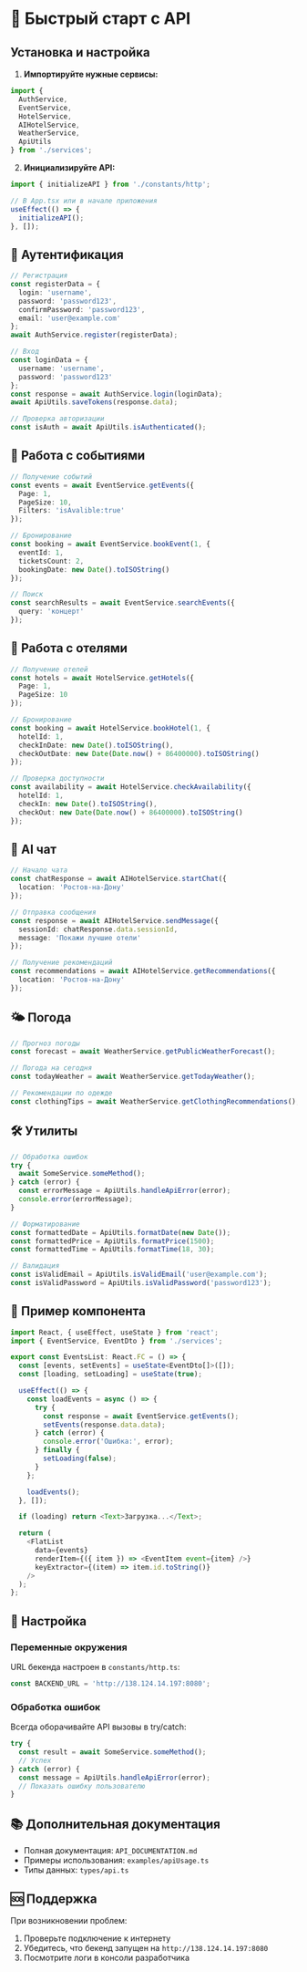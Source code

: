 # 🚀 Быстрый старт с API

## Установка и настройка

1. **Импортируйте нужные сервисы:**
```typescript
import { 
  AuthService, 
  EventService, 
  HotelService, 
  AIHotelService, 
  WeatherService,
  ApiUtils 
} from './services';
```

2. **Инициализируйте API:**
```typescript
import { initializeAPI } from './constants/http';

// В App.tsx или в начале приложения
useEffect(() => {
  initializeAPI();
}, []);
```

## 🔐 Аутентификация

```typescript
// Регистрация
const registerData = {
  login: 'username',
  password: 'password123',
  confirmPassword: 'password123',
  email: 'user@example.com'
};
await AuthService.register(registerData);

// Вход
const loginData = {
  username: 'username',
  password: 'password123'
};
const response = await AuthService.login(loginData);
await ApiUtils.saveTokens(response.data);

// Проверка авторизации
const isAuth = await ApiUtils.isAuthenticated();
```

## 🎉 Работа с событиями

```typescript
// Получение событий
const events = await EventService.getEvents({
  Page: 1,
  PageSize: 10,
  Filters: 'isAvalible:true'
});

// Бронирование
const booking = await EventService.bookEvent(1, {
  eventId: 1,
  ticketsCount: 2,
  bookingDate: new Date().toISOString()
});

// Поиск
const searchResults = await EventService.searchEvents({
  query: 'концерт'
});
```

## 🏨 Работа с отелями

```typescript
// Получение отелей
const hotels = await HotelService.getHotels({
  Page: 1,
  PageSize: 10
});

// Бронирование
const booking = await HotelService.bookHotel(1, {
  hotelId: 1,
  checkInDate: new Date().toISOString(),
  checkOutDate: new Date(Date.now() + 86400000).toISOString()
});

// Проверка доступности
const availability = await HotelService.checkAvailability({
  hotelId: 1,
  checkIn: new Date().toISOString(),
  checkOut: new Date(Date.now() + 86400000).toISOString()
});
```

## 🤖 AI чат

```typescript
// Начало чата
const chatResponse = await AIHotelService.startChat({
  location: 'Ростов-на-Дону'
});

// Отправка сообщения
const response = await AIHotelService.sendMessage({
  sessionId: chatResponse.data.sessionId,
  message: 'Покажи лучшие отели'
});

// Получение рекомендаций
const recommendations = await AIHotelService.getRecommendations({
  location: 'Ростов-на-Дону'
});
```

## 🌤️ Погода

```typescript
// Прогноз погоды
const forecast = await WeatherService.getPublicWeatherForecast();

// Погода на сегодня
const todayWeather = await WeatherService.getTodayWeather();

// Рекомендации по одежде
const clothingTips = await WeatherService.getClothingRecommendations();
```

## 🛠️ Утилиты

```typescript
// Обработка ошибок
try {
  await SomeService.someMethod();
} catch (error) {
  const errorMessage = ApiUtils.handleApiError(error);
  console.error(errorMessage);
}

// Форматирование
const formattedDate = ApiUtils.formatDate(new Date());
const formattedPrice = ApiUtils.formatPrice(1500);
const formattedTime = ApiUtils.formatTime(18, 30);

// Валидация
const isValidEmail = ApiUtils.isValidEmail('user@example.com');
const isValidPassword = ApiUtils.isValidPassword('password123');
```

## 📱 Пример компонента

```typescript
import React, { useEffect, useState } from 'react';
import { EventService, EventDto } from './services';

export const EventsList: React.FC = () => {
  const [events, setEvents] = useState<EventDto[]>([]);
  const [loading, setLoading] = useState(true);

  useEffect(() => {
    const loadEvents = async () => {
      try {
        const response = await EventService.getEvents();
        setEvents(response.data.data);
      } catch (error) {
        console.error('Ошибка:', error);
      } finally {
        setLoading(false);
      }
    };

    loadEvents();
  }, []);

  if (loading) return <Text>Загрузка...</Text>;

  return (
    <FlatList
      data={events}
      renderItem={({ item }) => <EventItem event={item} />}
      keyExtractor={(item) => item.id.toString()}
    />
  );
};
```

## 🔧 Настройка

### Переменные окружения

URL бекенда настроен в `constants/http.ts`:

```typescript
const BACKEND_URL = 'http://138.124.14.197:8080';
```

### Обработка ошибок

Всегда оборачивайте API вызовы в try/catch:

```typescript
try {
  const result = await SomeService.someMethod();
  // Успех
} catch (error) {
  const message = ApiUtils.handleApiError(error);
  // Показать ошибку пользователю
}
```

## 📚 Дополнительная документация

- Полная документация: `API_DOCUMENTATION.md`
- Примеры использования: `examples/apiUsage.ts`
- Типы данных: `types/api.ts`

## 🆘 Поддержка

При возникновении проблем:

1. Проверьте подключение к интернету
2. Убедитесь, что бекенд запущен на `http://138.124.14.197:8080`
3. Посмотрите логи в консоли разработчика
